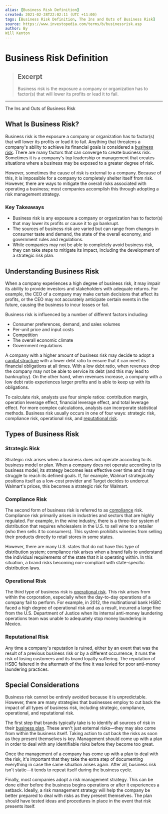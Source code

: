 ```yaml
---
alias: [Business Risk Definition]
created: 2021-02-28T22:02:11 (UTC +11:00)
tags: [Business Risk Definition, The Ins and Outs of Business Risk]
source: https://www.investopedia.com/terms/b/businessrisk.asp
author: By
Will Kenton
---
```


# Business Risk Definition

> ## Excerpt
> Business risk is the exposure a company or organization has to factor(s) that will lower its profits or lead it to fail.

---

The Ins and Outs of Business Risk
## What Is Business Risk?

Business risk is the exposure a company or organization has to factor(s) that will lower its profits or lead it to fail. Anything that threatens a company's ability to achieve its financial goals is considered a [business risk](https://www.investopedia.com/articles/financial-theory/09/risk-management-business.asp). There are many factors that can converge to create business risk. Sometimes it is a company's top leadership or management that creates situations where a business may be exposed to a greater degree of risk.

However, sometimes the cause of risk is external to a company. Because of this, it is impossible for a company to completely shelter itself from risk. However, there are ways to mitigate the overall risks associated with operating a business; most companies accomplish this through adopting a risk management strategy.

### Key Takeaways

-   Business risk is any exposure a company or organization has to factor(s) that may lower its profits or cause it to go bankrupt.
-   The sources of business risk are varied but can range from changes in consumer taste and demand, the state of the overall economy, and government rules and regulations.
-   While companies may not be able to completely avoid business risk, they can take steps to mitigate its impact, including the development of a strategic risk plan.

## Understanding Business Risk

When a company experiences a high degree of business risk, it may impair its ability to provide investors and stakeholders with adequate returns. For example, the CEO of a company may make certain decisions that affect its profits, or the CEO may not accurately anticipate certain events in the future, causing the business to incur losses or fail.

Business risk is influenced by a number of different factors including:

-   Consumer preferences, demand, and sales volumes
-   Per-unit price and input costs
-   Competition
-   The overall economic climate
-   Government regulations

A company with a higher amount of business risk may decide to adopt a [capital structure](https://www.investopedia.com/terms/c/capitalstructure.asp) with a lower debt ratio to ensure that it can meet its financial obligations at all times. With a low debt ratio, when revenues drop the company may not be able to service its debt (and this may lead to bankruptcy). On the other hand, when revenues increase, a company with a low debt ratio experiences larger profits and is able to keep up with its obligations.

To calculate risk, analysts use four simple ratios: contribution margin, operation leverage effect, financial leverage effect, and total leverage effect. For more complex calculations, analysts can incorporate statistical methods. Business risk usually occurs in one of four ways: strategic risk, compliance risk, operational risk, and [reputational risk](https://www.investopedia.com/terms/r/reputational-risk.asp).

## Types of Business Risk

### Strategic Risk

Strategic risk arises when a business does not operate according to its business model or plan. When a company does not operate according to its business model, its strategy becomes less effective over time and it may struggle to reach its defined goals. If, for example, Walmart strategically positions itself as a low-cost provider and Target decides to undercut Walmart's prices, this becomes a strategic risk for Walmart.

### Compliance Risk

The second form of business risk is referred to as [compliance](https://www.investopedia.com/articles/investing/102015/asset-manager-ethics-risk-management-and-compliance.asp) risk. Compliance risk primarily arises in industries and sectors that are highly regulated. For example, in the wine industry, there is a three-tier system of distribution that requires wholesalers in the U.S. to sell wine to a retailer (who then sells it to consumers). This system prohibits wineries from selling their products directly to retail stores in some states.

However, there are many U.S. states that do not have this type of distribution system; compliance risk arises when a brand fails to understand the individual requirements of the state that it is operating within. In this situation, a brand risks becoming non-compliant with state-specific distribution laws.

### Operational Risk

The third type of business risk is [operational risk](https://www.investopedia.com/terms/o/operational_risk.asp). This risk arises from within the corporation, especially when the day-to-day operations of a company fail to perform. For example, in 2012, the multinational bank HSBC faced a high degree of operational risk and as a result, incurred a large fine from the U.S. Department of Justice when its internal anti-money laundering operations team was unable to adequately stop money laundering in Mexico.

### Reputational Risk

Any time a company's reputation is ruined, either by an event that was the result of a previous business risk or by a different occurrence, it runs the risk of losing customers and its brand loyalty suffering. The reputation of HSBC faltered in the aftermath of the fine it was levied for poor anti-money laundering practices.

## Special Considerations

Business risk cannot be entirely avoided because it is unpredictable. However, there are many strategies that businesses employ to cut back the impact of all types of business risk, including strategic, compliance, operational, and reputational risk.

The first step that brands typically take is to identify all sources of risk in their [business plan](https://www.investopedia.com/articles/pf/08/planning-for-business.asp). These aren't just external risks—they may also come from within the business itself. Taking action to cut back the risks as soon as they present themselves is key. Management should come up with a plan in order to deal with any identifiable risks before they become too great.

Once the management of a company has come up with a plan to deal with the risk, it's important that they take the extra step of documenting everything in case the same situation arises again. After all, business risk isn't static—it tends to repeat itself during the business cycle.

Finally, most companies adopt a risk management strategy. This can be done either before the business begins operations or after it experiences a setback. Ideally, a risk management strategy will help the company be better prepared to deal with risks as they present themselves. The plan should have tested ideas and procedures in place in the event that risk presents itself.
